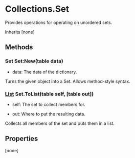 # Collections.Set
Provides operations for operating on unordered sets.

Inherits [none]

## Methods
### Set Set:New(table data)
- data: The data of the dictionary.

Turns the given object into a Set.
Allows method-style syntax.


### [List](Classes/Collections.List) Set.ToList(table self, [table out])
- self: The set to collect members for.

- out: Where to put the resulting data.

Collects all members of the set and puts them in a list.


## Properties
[none]
